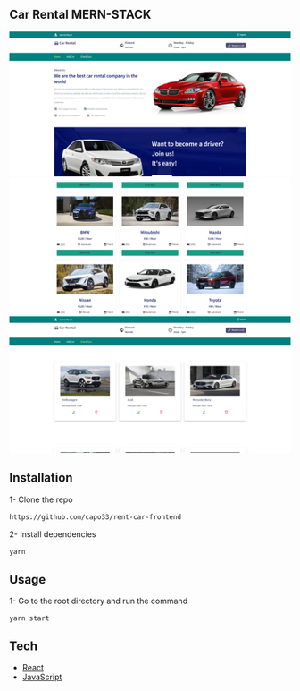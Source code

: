 ## Car Rental MERN-STACK

![alt text](./main.png)
![alt text](./collections.png)
![alt text](./admin-panal.png)

## Installation

1- Clone the repo

```bash
https://github.com/capo33/rent-car-frontend
```

2- Install dependencies

```bash
yarn
```

## Usage

1- Go to the root directory and run the command

```
yarn start
```

## Tech

- [React]
- [JavaScript]

[React]: https://react.dev/
[JavaScript]: https://developer.mozilla.org/en-US/docs/Web/JavaScript/

